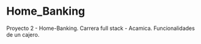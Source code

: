 # Home_Banking
Proyecto 2 - Home-Banking.
Carrera full stack - Acamica.
Funcionalidades de un cajero.
